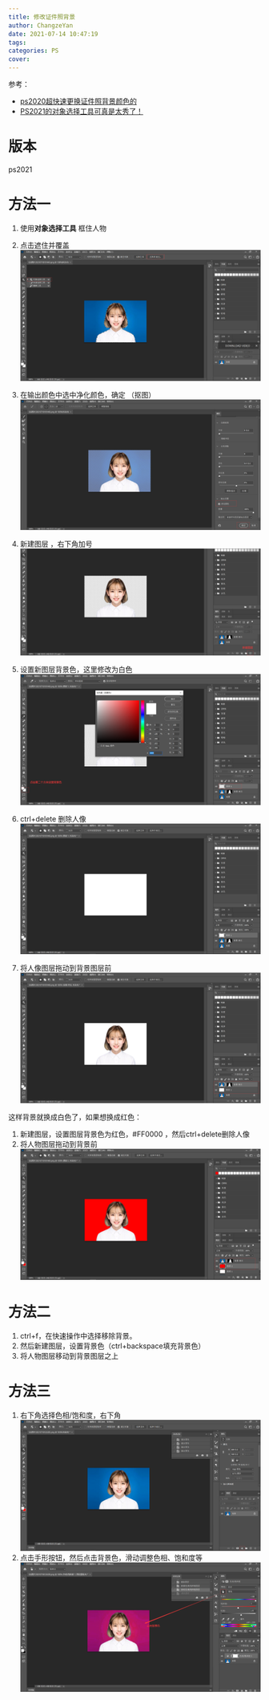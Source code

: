 ```yaml
---
title: 修改证件照背景
author: ChangzeYan
date: 2021-07-14 10:47:19
tags: 
categories: PS
cover:
---
```


参考：
- [ps2020超快速更换证件照背景颜色的](https://www.bilibili.com/video/BV1Q741147i4?from=search&seid=10245401262887271741)
- [PS2021的对象选择工具可真是太秀了！](https://www.bilibili.com/video/BV15A411p7RU?t=8)

# 版本

ps2021

# 方法一

1. 使用**对象选择工具** 框住人物
2. 点击遮住并覆盖
![对象选择工具](https://github.com/ChangzeYan/ChangzeYan.github.io/raw/hexo/source/pic/ps_del_bg1.png)

3. 在输出颜色中选中净化颜色，确定 （抠图）
![净化颜色](https://github.com/ChangzeYan/ChangzeYan.github.io/raw/hexo/source/pic/ps_del_bg2.png)
4. 新建图层 ，右下角加号
![新建图层](https://github.com/ChangzeYan/ChangzeYan.github.io/raw/hexo/source/pic/ps_del_bg3.png)

5. 设置新图层背景色，这里修改为白色
![设置新图层背景色](https://github.com/ChangzeYan/ChangzeYan.github.io/raw/hexo/source/pic/ps_del_bg4.png)
6. ctrl+delete 删除人像
![删除人像](https://github.com/ChangzeYan/ChangzeYan.github.io/raw/hexo/source/pic/ps_del_bg5.png)
7. 将人像图层拖动到背景图层前
![拖动图层](https://github.com/ChangzeYan/ChangzeYan.github.io/raw/hexo/source/pic/ps_del_bg6.png)

这样背景就换成白色了，如果想换成红色：
1. 新建图层，设置图层背景色为红色，#FF0000 ，然后ctrl+delete删除人像
2. 将人物图层拖动到背景前
![拖动图层](https://github.com/ChangzeYan/ChangzeYan.github.io/raw/hexo/source/pic/ps_del_bg7.png)

# 方法二
1. ctrl+f，在快速操作中选择移除背景。
2. 然后新建图层，设置背景色（ctrl+backspace填充背景色）
3. 将人物图层移动到背景图层之上


# 方法三
1. 右下角选择色相/饱和度，右下角
![选择色相饱和度](https://github.com/ChangzeYan/ChangzeYan.github.io/raw/hexo/source/pic/ps_del_bg8.png)
2. 点击手形按钮，然后点击背景色，滑动调整色相、饱和度等
![选择色相饱和度](https://github.com/ChangzeYan/ChangzeYan.github.io/raw/hexo/source/pic/ps_del_bg9.png)